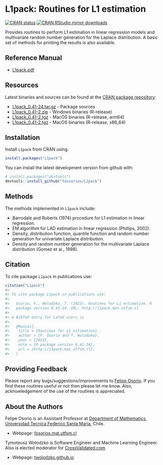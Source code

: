 <!-- README.md, last updated 2023-01-29, F.Osorio -->

# L1pack: Routines for L1 estimation

<!-- badges: start -->
[![CRAN status](http://www.r-pkg.org/badges/version/L1pack)](https://cran.r-project.org/package=L1pack)
[![CRAN RStudio mirror downloads](http://cranlogs.r-pkg.org/badges/L1pack)](https://cran.r-project.org/package=L1pack)
<!-- badges: end -->

Provides routines to perform L1 estimation in linear regression models and 
multivariate random number generation for the Laplace distribution. A basic 
set of methods for printing the results is also available.

## Reference Manual

* [L1pack.pdf](https://cran.r-project.org/web/packages/L1pack/L1pack.pdf)

## Resources

Latest binaries and sources can be found at the [CRAN package repository](https://cran.r-project.org/package=L1pack):

* [L1pack_0.41-24.tar.gz](https://cran.r-project.org/src/contrib/L1pack_0.41-24.tar.gz) - Package sources
* [L1pack_0.41-2.zip](https://cran.r-project.org/bin/windows/contrib/4.2/L1pack_0.41-2.zip) - Windows binaries (R-release)
* [L1pack_0.41-2.tgz](https://cran.r-project.org/bin/macosx/big-sur-arm64/contrib/4.2/L1pack_0.41-2.tgz) - MacOS binaries (R-release, arm64)
* [L1pack_0.41-2.tgz](https://cran.r-project.org/bin/macosx/contrib/4.2/L1pack_0.41-2.tgz) - MacOS binaries (R-release, x86_64)

## Installation

Install `L1pack` from CRAN using.

``` r
install.packages("L1pack")
```

You can install the latest development version from github with:

``` r
# install.packages("devtools")
devtools::install_github("faosorios/L1pack")
```

## Methods

The methods implemented in `L1pack` include:

-   Barrodale and Roberts (1974) procedure for L1 estimation in linear regression.
-   EM algorithm for LAD estimation in linear regression (Phillips, 2002).
-   Density, distribution function, quantile function and random number generation for univariate Laplace distribution.
-   Density and random number generation for the multivariate Laplace distribution (Gomez et al., 1998).

## Citation

To cite package `L1pack` in publications use:

``` r
citation("L1pack")
#> 
#> To cite package L1pack in publications use:
#> 
#>   Osorio, F., Wolodzko, T. (2023). Routines for L1 estimation. R
#>   package version 0.41-24. URL: http://l1pack.mat.utfsm.cl
#> 
#> A BibTeX entry for LaTeX users is
#> 
#>   @Manual{,
#>    title = {Routines for L1 estimation},
#>    author = {F. Osorio and T. Wolodzko},
#>    year = {2023},
#>    note = {R package version 0.41-24},
#>    url = {http://l1pack.mat.utfsm.cl},
#>   }
```
## Providing Feedback

Please report any bugs/suggestions/improvements to [Felipe Osorio](http://fosorios.mat.utfsm.cl/). 
If you find these routines useful or not then please let me know. Also, acknowledgement 
of the use of the routines is appreciated.

## About the Authors

Felipe Osorio is an Assistant Professor at [Department of Mathematics](http://www.mat.utfsm.cl/), 
[Universidad Tecnica Federico Santa Maria](http://www.usm.cl/), Chile.
* Webpage: [fosorios.mat.utfsm.cl](http://fosorios.mat.utfsm.cl/)

Tymoteusz Wolodzko is Software Engineer and Machine Learning Engineer. Also is elected moderator 
for [CrossValidated.com](https://stats.stackexchange.com/)
* Webpage: [twolodzko.github.io](https://twolodzko.github.io/)
